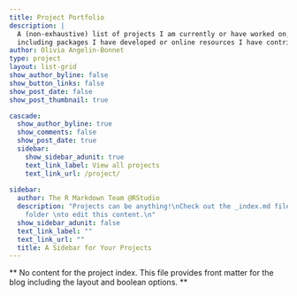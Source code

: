 ```yaml
---
title: Project Portfolio
description: |
  A (non-exhaustive) list of projects I am currently or have worked on, 
  including packages I have developed or online resources I have contributed to.
author: Olivia Angelin-Bonnet
type: project
layout: list-grid
show_author_byline: false
show_button_links: false
show_post_date: false
show_post_thumbnail: true

cascade:
  show_author_byline: true
  show_comments: false
  show_post_date: true
  sidebar:
    show_sidebar_adunit: true
    text_link_label: View all projects
    text_link_url: /project/
    
sidebar:
  author: The R Markdown Team @RStudio
  description: "Projects can be anything!\nCheck out the _index.md file in the /project
    folder \nto edit this content.\n"
  show_sidebar_adunit: false
  text_link_label: ""
  text_link_url: ""
  title: A Sidebar for Your Projects
---
```


** No content for the project index. This file provides front matter for the blog including the layout and boolean options. **

